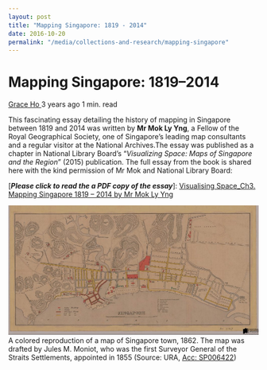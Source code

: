 ```yaml
---
layout: post
title: "Mapping Singapore: 1819 - 2014"
date: 2016-10-20
permalink: "/media/collections-and-research/mapping-singapore"
---
```


# Mapping Singapore: 1819–2014

[Grace Ho ](http://www.nas.gov.sg/blogs/offtherecord/author/nlshgs/)3 years ago 1 min. read

This fascinating essay detailing the history of mapping in Singapore between 1819 and 2014 was written by **Mr Mok Ly Yng**,  a Fellow of the Royal Geographical Society, one of Singapore’s leading map consultants and a regular visitor at the National Archives.The essay was published as a chapter in National Library Board’s “*Visualizing Space: Maps of Singapore and the Region*” (2015) publication. The full essay from the book  is shared here with the kind permission of Mr Mok and National Library Board:

[***Please click to read the a PDF copy of the essay***]:
[Visualising Space_Ch3. Mapping Singapore 1819 – 2014 by Mr Mok Ly Yng](http://www.nas.gov.sg/blogs/offtherecord/wp-content/uploads/2016/06/Visualising-Space_Ch3.-Mapping-Singapore-1819-2014-by-Mr-Mok-Ly-Yng.pdf)

![Moniot 1860s Map of SG Town - Logo](../../../images/blogs/Moniot-1860s-Map-of-SG-Town-Logo-e1466136530344-1000x515.jpg)A colored reproduction of a map of Singapore town, 1862. The map was drafted by Jules M. Moniot, who was the first Surveyor General of the Straits Settlements, appointed in 1855 (Source: URA, [Acc: SP006422](http://www.nas.gov.sg/archivesonline/maps_building_plans/record-details/fab8607c-115c-11e3-83d5-0050568939ad))